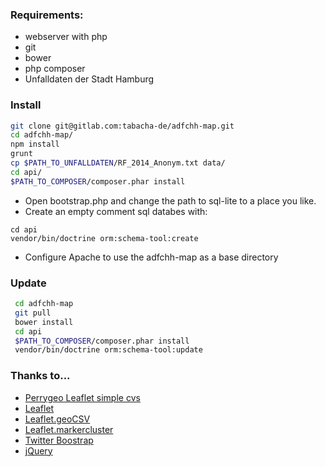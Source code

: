 ### Requirements:

* webserver with php 
* git
* bower
* php composer
* Unfalldaten der Stadt Hamburg

### Install

``` bash
git clone git@gitlab.com:tabacha-de/adfchh-map.git
cd adfchh-map/
npm install
grunt
cp $PATH_TO_UNFALLDATEN/RF_2014_Anonym.txt data/
cd api/
$PATH_TO_COMPOSER/composer.phar install
```

* Open bootstrap.php and change the path to sql-lite to a place you like.
* Create an empty comment sql databes with:
``` 
cd api
vendor/bin/doctrine orm:schema-tool:create
```
* Configure Apache to use the adfchh-map as a base directory

### Update
``` bash
 cd adfchh-map
 git pull
 bower install
 cd api
 $PATH_TO_COMPOSER/composer.phar install
 vendor/bin/doctrine orm:schema-tool:update
```

### Thanks to...
* [Perrygeo Leaflet simple cvs](https://github.com/perrygeo/leaflet-simple-csv)
* [Leaflet](https://github.com/Leaflet/Leaflet)
* [Leaflet.geoCSV](https://github.com/joker-x/Leaflet.geoCSV)
* [Leaflet.markercluster](https://github.com/Leaflet/Leaflet.markercluster)
* [Twitter Boostrap](http://twitter.github.io/bootstrap/)
* [jQuery](http://jquery.com/)